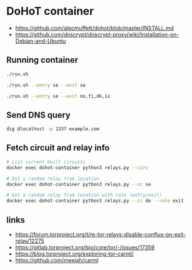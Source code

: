 # DoHoT container
- https://github.com/alecmuffett/dohot/blob/master/INSTALL.md  
- https://github.com/dnscrypt/dnscrypt-proxy/wiki/Installation-on-Debian-and-Ubuntu

## Running container
```sh
./run.sh

./run.sh --entry se --exit se

./run.sh --entry se --exit no,fi,dk,is
```

## Send DNS query
```sh
dig @localhost -p 1337 example.com
```

## Fetch circuit and relay info
```sh
# List current built circuits
docker exec dohot-container python3 relays.py --circ

# Get a random relay from location
docker exec dohot-container python3 relays.py --cc se

# Get a random relay from location with role (entry/exit)
docker exec dohot-container python3 relays.py --cc de --role exit
```

## links
- https://forum.torproject.org/t/re-tor-relays-disable-conflux-on-exit-relay/12275
- https://gitlab.torproject.org/tpo/core/tor/-/issues/17359
- https://blog.torproject.org/exploring-tor-carml/
- https://github.com/meejah/carml
